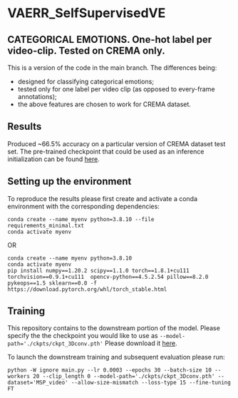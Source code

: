 # VAERR_SelfSupervisedVE
## CATEGORICAL EMOTIONS. One-hot label per video-clip. Tested on CREMA only.

This is a version of the code in the main branch. The differences being:
- designed for classifying categorical emotions;
- tested only for one label per video clip (as opposed to every-frame annotations);
- the above features are chosen to work for CREMA dataset.

## Results
Produced ~66.5% accuracy on a particular version of CREMA dataset test set.
The pre-trained checkpoint that could be used as an inference initialization can be found [here](https://drive.google.com/file/d/1uNja3HC62faeIogz35SF2aT2mIDVDNNa/view?usp=sharing).


## Setting up the environment
To reproduce the results please first create and activate a conda environment with the corresponding dependencies:
```
conda create --name myenv python=3.8.10 --file requirements_minimal.txt
conda activate myenv
```
OR
```
conda create --name myenv python=3.8.10
conda activate myenv
pip install numpy==1.20.2 scipy==1.1.0 torch==1.8.1+cu111 torchvision==0.9.1+cu111  opencv-python==4.5.2.54 pillow==8.2.0 pykeops==1.5 sklearn==0.0 -f https://download.pytorch.org/whl/torch_stable.html
```

## Training
This repository contains to the downstream portion of the model. 
Please specify the the checkpoint you would like to use as ` --model-path='./ckpts/ckpt_3Dconv.pth' ` Please download it [here](https://drive.google.com/file/d/1GxR74bBnuJDSeXFjmUoeV_seiV2Lxmod/view?usp=sharing).

To launch the downstream training and subsequent evaluation please run:
```
python -W ignore main.py --lr 0.0003 --epochs 30 --batch-size 10 --workers 20 --clip_length 0 --model-path='./ckpts/ckpt_3Dconv.pth' --dataset='MSP_video' --allow-size-mismatch --loss-type 15 --fine-tuning FT
```

